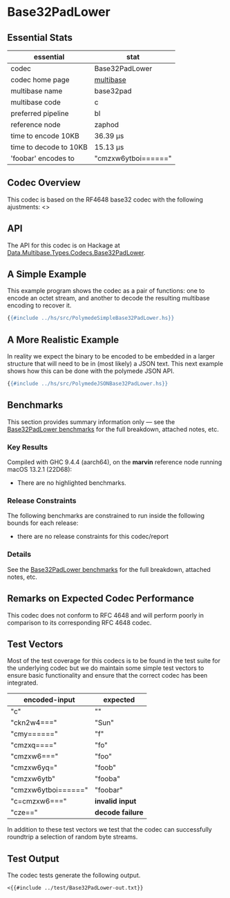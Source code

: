 # Base32PadLower

## Essential Stats

| essential              | stat                                                   |
| ---------------------- | ------------------------------------------------------ |
| codec                  | Base32PadLower                                         |
| codec home page        | [multibase](https://github.com/multiformats/multibase) |
| multibase name         | base32pad                                              |
| multibase code         | c                                                      |
| preferred pipeline     | bl                                                     |
| reference node         | zaphod                                                 |
| time to encode 10KB    | 36.39 μs                                               |
| time to decode to 10KB | 15.13 μs                                               |
| 'foobar' encodes to    | "cmzxw6ytboi======"                                    |


## Codec Overview

This codec is based on the RF4648 base32 codec with the following ajustments:
<<Ajustments>>


## API

The API for this codec is on Hackage at [Data.Multibase.Types.Codecs.Base32PadLower](https://hackage.haskell.org/package/polymede-0.0.0.1/docs/Data-Multibase-Types-Codecs-Base32PadLower.html).

## A Simple Example

This example program shows the codec as a pair of functions: one to encode an octet stream, 
and another to decode the resulting multibase encoding to recover it.

```haskell
{{#include ../hs/src/PolymedeSimpleBase32PadLower.hs}}
```

## A More Realistic Example

In reality we expect the binary to be encoded to be embedded in a larger structure that will need
to be in (most likely) a JSON text. This next example shows how this can be done with the polymede
JSON API.

```haskell
{{#include ../hs/src/PolymedeJSONBase32PadLower.hs}}
```

## Benchmarks


This section provides summary information only &mdash; see the [Base32PadLower benchmarks](https://cdornan.github.io/polymede-benchmarks/benchmarks/0.0.0.1/Base32PadLower.html) for the full
breakdown, attached notes, etc.

### Key Results

Compiled with GHC 9.4.4 (aarch64), on the **marvin** reference node running macOS 13.2.1 (22D68):

* There are no highlighted benchmarks.

### Release Constraints

The following benchmarks are constrained to run inside the following bounds for each release:

* there are no release constraints for this codec/report

### Details

See the [Base32PadLower benchmarks](https://cdornan.github.io/polymede-benchmarks/benchmarks/0.0.0.1/Base32PadLower.html) for the full breakdown, attached notes, etc.


## Remarks on Expected Codec Performance

This codec does not conform to RFC 4648 and will perform poorly in comparison to
its corresponding RFC 4648 codec.


## Test Vectors

Most of the test coverage for this codecs is to be found in the test suite for the underlying
codec but we do maintain some simple test vectors to ensure basic functionality and ensure that 
the correct codec has been integrated.

| encoded-input       | expected           |
| ------------------- | ------------------ |
| "c"                 | ""                 |
| "ckn2w4==="         | "Sun"              |
| "cmy======"         | "f"                |
| "cmzxq===="         | "fo"               |
| "cmzxw6==="         | "foo"              |
| "cmzxw6yq="         | "foob"             |
| "cmzxw6ytb"         | "fooba"            |
| "cmzxw6ytboi======" | "foobar"           |
| "c=cmzxw6==="       | **invalid input**  |
| "cze=="             | **decode failure** |


In addition to these test vectors we test that the codec can successfully roundtrip a selection of 
random byte streams.

## Test Output

The codec tests generate the following output.

```
<{{#include ../test/Base32PadLower-out.txt}}
```
